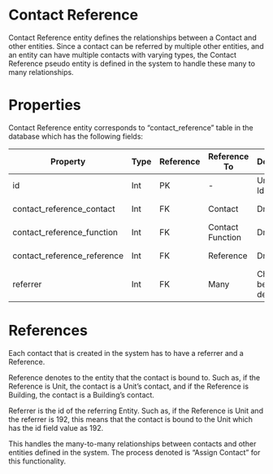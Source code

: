 # Contact Reference

Contact Reference entity defines the relationships between a Contact and other entities. Since a contact can be referred by multiple other entities, and an entity can have multiple contacts with varying types, the Contact Reference pseudo entity is defined in the system to handle these many to many relationships.


# Properties

Contact Reference entity corresponds to “contact_reference” table in the database which has the following fields:

| Property  | Type   | Reference | Reference To | Description | Method
| ------    | ------ | ------    | ------       | ------      | ------
id|Int|PK|-|Unique Identifier|Auto generated
contact_reference_contact|Int|FK|Contact|Dropdown|User entry
contact_reference_function|Int|FK|Contact Function|Dropdown|Read-only
contact_reference_reference|Int|FK|Reference|Dropdown|Read-only
referrer|Int|FK|Many|Check below description|Read-only


# References

Each contact that is created in the system has to have a referrer and a Reference. 

Reference denotes to the entity that the contact is bound to. Such as, if the Reference is Unit, the contact is a Unit’s contact, and if the Reference is Building, the contact is a Building’s contact.

Referrer is the id of the referring Entity. Such as, if the Reference is Unit and the referrer is 192, this means that the contact is bound to the Unit which has the id field value as 192.

This handles the many-to-many relationships between contacts and other entities defined in the system. The process denoted is “Assign Contact” for this functionality. 



